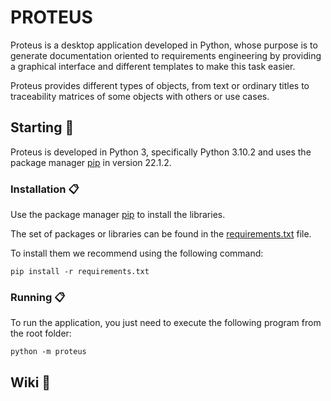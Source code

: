 # PROTEUS
Proteus is a desktop application developed in Python, whose purpose is to generate documentation oriented to requirements engineering by providing a graphical interface and different templates to make this task easier. 

Proteus provides different types of objects, from text or ordinary titles to traceability matrices of some objects with others or use cases.

## Starting 🚀
Proteus is developed in Python 3, specifically Python 3.10.2 and uses the package manager [pip](https://pip.pypa.io/en/stable/) in version 22.1.2.

### Installation 📋
Use the package manager [pip](https://pip.pypa.io/en/stable/) to install the libraries.

The set of packages or libraries can be found in the [requirements.txt](requirements.txt) file.

To install them we recommend using the following command:

`pip install -r requirements.txt`



### Running 📋
To run the application, you just need to execute the following program from the root folder:

`python -m proteus`

## Wiki 📖


